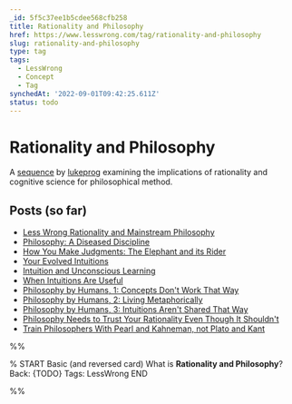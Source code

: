```yaml
---
_id: 5f5c37ee1b5cdee568cfb258
title: Rationality and Philosophy
href: https://www.lesswrong.com/tag/rationality-and-philosophy
slug: rationality-and-philosophy
type: tag
tags:
  - LessWrong
  - Concept
  - Tag
synchedAt: '2022-09-01T09:42:25.611Z'
status: todo
---
```


# Rationality and Philosophy

A [sequence](https://wiki.lesswrong.com/wiki/sequence) by [lukeprog](http://lesswrong.com/user/lukeprog/) examining the implications of rationality and cognitive science for philosophical method.

## Posts (so far)

- [Less Wrong Rationality and Mainstream Philosophy](http://lesswrong.com/lw/4vr/less_wrong_rationality_and_mainstream_philosophy/)
- [Philosophy: A Diseased Discipline](http://lesswrong.com/lw/4zs/philosophy_a_diseased_discipline/)
- [How You Make Judgments: The Elephant and its Rider](http://lesswrong.com/lw/531/how_you_make_judgments_the_elephant_and_its_rider/)
- [Your Evolved Intuitions](http://lesswrong.com/lw/5bw/your_evolved_intuitions/)
- [Intuition and Unconscious Learning](http://lesswrong.com/lw/59v/intuition_and_unconscious_learning/)
- [When Intuitions Are Useful](http://lesswrong.com/lw/4vs/when_intuitions_are_useful/)
- [Philosophy by Humans, 1: Concepts Don't Work That Way](http://lesswrong.com/lw/7tz/philosophy_by_humans_1_concepts_dont_work_that_way/)
- [Philosophy by Humans, 2: Living Metaphorically](http://lesswrong.com/lw/8lz/philosophy_by_humans_2_living_metaphorically/)
- [Philosophy by Humans, 3: Intuitions Aren't Shared That Way](http://lesswrong.com/lw/foz/philosophy_by_humans_3_intuitions_arent_shared/)
- [Philosophy Needs to Trust Your Rationality Even Though It Shouldn't](http://lesswrong.com/r/lesswrong/lw/fpe/philosophy_needs_to_trust_your_rationality_even/)
- [Train Philosophers With Pearl and Kahneman, not Plato and Kant](http://lesswrong.com/lw/frp/train_philosophers_with_pearl_and_kahneman_not/)


%%

% START
Basic (and reversed card)
What is **Rationality and Philosophy**?
Back: {TODO}
Tags: LessWrong
END
<!--ID: 1663156973264-->


%%
	
